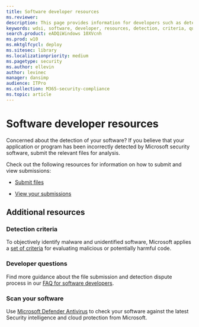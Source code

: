```yaml
---
title: Software developer resources
ms.reviewer:
description: This page provides information for developers such as detection criteria, developer questions, and how to check your software against Security intelligence.
keywords: wdsi, software, developer, resources, detection, criteria, questions, scan, software, definitions, cloud, protection, security intelligence
search.product: eADQiWindows 10XVcnh
ms.prod: w10
ms.mktglfcycl: deploy
ms.sitesec: library
ms.localizationpriority: medium
ms.pagetype: security
ms.author: ellevin
author: levinec
manager: dansimp
audience: ITPro
ms.collection: M365-security-compliance
ms.topic: article
---
```


# Software developer resources

Concerned about the detection of your software?
If you believe that your application or program has been incorrectly detected by Microsoft security software, submit the relevant files for analysis.

Check out the following resources for information on how to submit and view submissions:

- [Submit files](https://www.microsoft.com/wdsi/filesubmission)

- [View your submissions](https://www.microsoft.com/wdsi/submissionhistory)

## Additional resources

### Detection criteria

To objectively identify malware and unidentified software, Microsoft applies a [set of criteria](criteria.md) for evaluating malicious or potentially harmful code.

### Developer questions

Find more guidance about the file submission and detection dispute process in our [FAQ for software developers](developer-faq.md).

### Scan your software

Use [Microsoft Defender Antivirus](https://docs.microsoft.com/windows/security/threat-protection/microsoft-defender-antivirus/microsoft-defender-antivirus-in-windows-10) to check your software against the latest Security intelligence and cloud protection from Microsoft.
